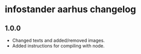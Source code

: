 # infostander aarhus changelog

## 1.0.0

* Changed texts and added/removed images.
* Added instructions for compiling with node.
